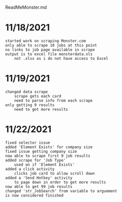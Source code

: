 ReadMeMonster.md

# 11/18/2021
    started work on scraping Monster.com
    only able to scrape 10 jobs at this point
    no links to job page available in scrape
    output is to excel file monsterdata.xls
        not .xlsx as i do not have access to Excel
    
# 11/19/2021
    changed data scrape
        scrape gets each card
        need to parse info from each scrape
    only getting 9 results
        need to get more results
        
# 11/22/2021
    fixed selector issue
    added 'Element Exists' for company size
    fixed issue getting company size
    now able to scrape first 9 job results
    added scrape for 'Job Type'
        used an if 'Element Exists'
    added a click activity
        clicks job card to allow scroll down
    added a 'Send Hotkey' activity
        to page down in order to get more results
    now able to get 99 job results
    changed 'str_JobSearch' from variable to arguement
    is now considered finished
